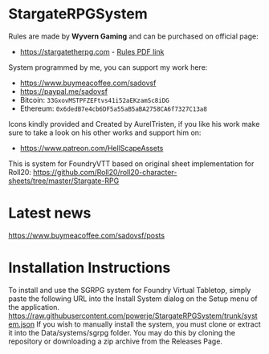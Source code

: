 # StargateRPGSystem

Rules are made by **Wyvern Gaming** and can be purchased on official page:

- <https://stargatetherpg.com> -
  [Rules PDF link](https://stargatetherpg.com/store/product/13-stargate-sg-1-roleplaying-game-core-rulebook-digital-pdf-only/)

System programmed by me, you can support my work here:

- <https://www.buymeacoffee.com/sadovsf>
- <https://paypal.me/sadovsf>
- Bitcoin: `33GxovMSTPFZEFtvs41i52aEKzamSc8iDG`
- Ethereum: `0x6dedB7e4cb6DF5a55aB5aBA2758CA6f7327C13a8`

Icons kindly provided and Created by AurelTristen, if you like his work make
sure to take a look on his other works and support him on:

- <https://www.patreon.com/HellScapeAssets>

This is system for FoundryVTT based on original sheet implementation for Roll20:
<https://github.com/Roll20/roll20-character-sheets/tree/master/Stargate-RPG>

# Latest news

<https://www.buymeacoffee.com/sadovsf/posts>

# Installation Instructions

To install and use the SGRPG system for Foundry Virtual Tabletop, simply paste
the following URL into the Install System dialog on the Setup menu of the
application.
<https://raw.githubusercontent.com/powerje/StargateRPGSystem/trunk/system.json> If
you wish to manually install the system, you must clone or extract it into the
Data/systems/sgrpg folder. You may do this by cloning the repository or
downloading a zip archive from the Releases Page.
